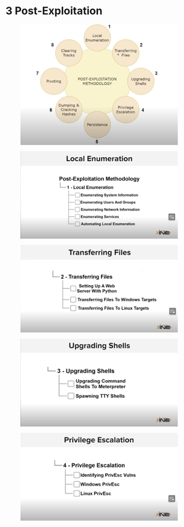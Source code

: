 # 3 Post-Exploitation

<figure><img src="../../../.gitbook/assets/image.png" alt=""><figcaption></figcaption></figure>

<figure><img src="../../../.gitbook/assets/Screenshot 2025-08-01 190800.png" alt=""><figcaption></figcaption></figure>

<figure><img src="../../../.gitbook/assets/Screenshot 2025-08-01 190815.png" alt=""><figcaption></figcaption></figure>

<figure><img src="../../../.gitbook/assets/Screenshot 2025-08-01 190828.png" alt=""><figcaption></figcaption></figure>

<figure><img src="../../../.gitbook/assets/Screenshot 2025-08-01 190838.png" alt=""><figcaption></figcaption></figure>
